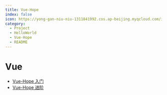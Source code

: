 ```yaml
---
title: Vue-Hope
index: false
icon: https://yong-gan-niu-niu-1311841992.cos.ap-beijing.myqcloud.com/images/blog.svg
category:
  - Project
  - HelloWorld
  - Vue-Hope
  - README
---
```


# Vue

- [Vue-Hope 入门](vue-Hope_01.md)
- [Vue-Hope 进阶](vue-Hope_02.md)